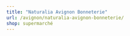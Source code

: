 ```yaml
---
title: "Naturalia Avignon Bonneterie"
url: /avignon/naturalia-avignon-bonneterie/
shop: supermarché
---
```

